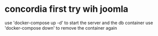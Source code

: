# concordia first try wih joomla
use 'docker-compose up -d' to start the server and the db container
use 'docker-compose down' to remove the container again
